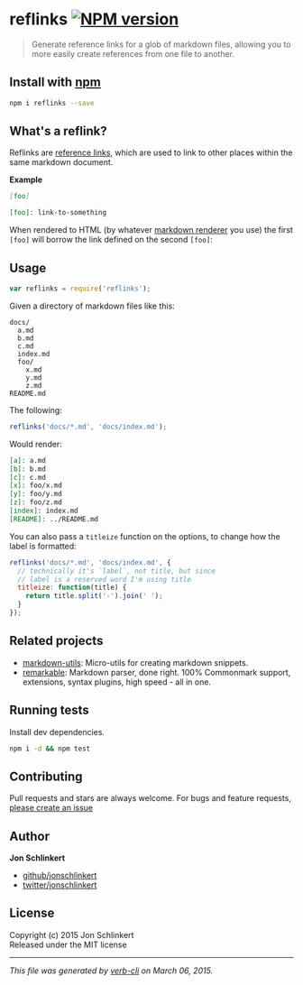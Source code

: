# reflinks [![NPM version](https://badge.fury.io/js/reflinks.svg)](http://badge.fury.io/js/reflinks)

> Generate reference links for a glob of markdown files, allowing you to more easily create references from one file to another.

## Install with [npm](npmjs.org)

```bash
npm i reflinks --save
```

## What's a reflink?

Reflinks are [reference links], which are used to link to other places within the same markdown document. 

**Example**

```markdown
[foo]

[foo]: link-to-something  
```

When rendered to HTML (by whatever [markdown renderer] you use) the first `[foo]` will borrow the link defined on the second `[foo]`:


## Usage

```js
var reflinks = require('reflinks');
```

Given a directory of markdown files like this:

```
docs/
  a.md
  b.md
  c.md
  index.md
  foo/
    x.md
    y.md
    z.md
README.md
```

The following:

```js
reflinks('docs/*.md', 'docs/index.md');
```

Would render:

```markdown
[a]: a.md
[b]: b.md
[c]: c.md
[x]: foo/x.md
[y]: foo/y.md
[z]: foo/z.md
[index]: index.md
[README]: ../README.md
```

You can also pass a `titleize` function on the options, to change how the label is formatted:

```js
reflinks('docs/*.md', 'docs/index.md', {
  // technically it's `label`, not title, but since
  // label is a reserved word I'm using title
  titleize: function(title) {
    return title.split('-').join(' ');
  }
});
```

## Related projects
* [markdown-utils](https://github.com/jonschlinkert/markdown-utils): Micro-utils for creating markdown snippets.
* [remarkable](https://github.com/jonschlinkert/remarkable): Markdown parser, done right. 100% Commonmark support, extensions, syntax plugins, high speed - all in one.  

## Running tests
Install dev dependencies.

```bash
npm i -d && npm test
```


## Contributing
Pull requests and stars are always welcome. For bugs and feature requests, [please create an issue](https://github.com/jonschlinkert/reflinks/issues)


## Author

**Jon Schlinkert**
 
+ [github/jonschlinkert](https://github.com/jonschlinkert)
+ [twitter/jonschlinkert](http://twitter.com/jonschlinkert) 

## License
Copyright (c) 2015 Jon Schlinkert  
Released under the MIT license

***

_This file was generated by [verb-cli](https://github.com/assemble/verb-cli) on March 06, 2015._

[reference links]: http://mb21.github.io/stmd/spec.html#reference-link
[markdown renderer]: https://github.com/jonschlinkert/remarkable
